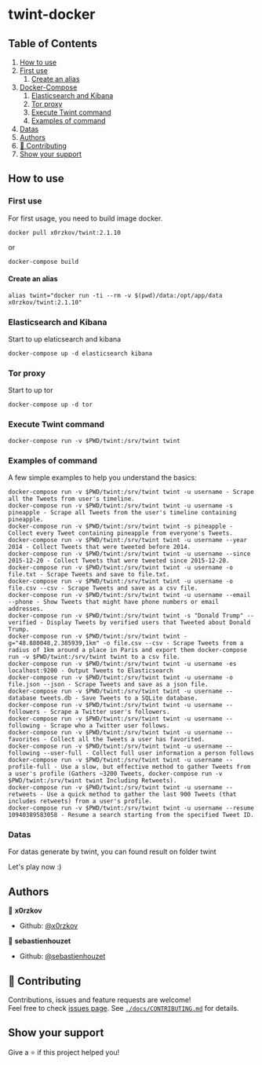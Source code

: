 # twint-docker

<!-- ToC start -->
## Table of Contents
1. [How to use](#how-to-use)
  1. [First use](#first-use)
     1. [Create an alias](#create-an-alias)
1. [Docker-Compose](#docker-compose)
     1. [Elasticsearch and Kibana](#elasticsearch-and-kibana)
     1. [Tor proxy](#tor-proxy)
     1. [Execute Twint command](#execute-twint-command)
     1. [Examples of command](#examples-of-command)
  1. [Datas](#datas)
1. [Authors](#authors)
1. [🤝 Contributing](#-contributing)
1. [Show your support](#show-your-support)
<!-- ToC end -->

## How to use

### First use

For first usage, you need to build image docker.

```shell
docker pull x0rzkov/twint:2.1.10
```

or 

```shell
docker-compose build
```

#### Create an alias
```shell
alias twint="docker run -ti --rm -v $(pwd)/data:/opt/app/data x0rzkov/twint:2.1.10"
```               

### Elasticsearch and Kibana

Start to up elaticsearch and kibana

```shell
docker-compose up -d elasticsearch kibana
```

### Tor proxy

Start to up tor

```shell
docker-compose up -d tor
```

### Execute Twint command

```shell
docker-compose run -v $PWD/twint:/srv/twint twint
```

### Examples of command

A few simple examples to help you understand the basics:

```shell
docker-compose run -v $PWD/twint:/srv/twint twint -u username - Scrape all the Tweets from user's timeline.
docker-compose run -v $PWD/twint:/srv/twint twint -u username -s pineapple - Scrape all Tweets from the user's timeline containing pineapple.
docker-compose run -v $PWD/twint:/srv/twint twint -s pineapple - Collect every Tweet containing pineapple from everyone's Tweets.
docker-compose run -v $PWD/twint:/srv/twint twint -u username --year 2014 - Collect Tweets that were tweeted before 2014.
docker-compose run -v $PWD/twint:/srv/twint twint -u username --since 2015-12-20 - Collect Tweets that were tweeted since 2015-12-20.
docker-compose run -v $PWD/twint:/srv/twint twint -u username -o file.txt - Scrape Tweets and save to file.txt.
docker-compose run -v $PWD/twint:/srv/twint twint -u username -o file.csv --csv - Scrape Tweets and save as a csv file.
docker-compose run -v $PWD/twint:/srv/twint twint -u username --email --phone - Show Tweets that might have phone numbers or email addresses.
docker-compose run -v $PWD/twint:/srv/twint twint -s "Donald Trump" --verified - Display Tweets by verified users that Tweeted about Donald Trump.
docker-compose run -v $PWD/twint:/srv/twint twint -g="48.880048,2.385939,1km" -o file.csv --csv - Scrape Tweets from a radius of 1km around a place in Paris and export them docker-compose run -v $PWD/twint:/srv/twint twint to a csv file.
docker-compose run -v $PWD/twint:/srv/twint twint -u username -es localhost:9200 - Output Tweets to Elasticsearch
docker-compose run -v $PWD/twint:/srv/twint twint -u username -o file.json --json - Scrape Tweets and save as a json file.
docker-compose run -v $PWD/twint:/srv/twint twint -u username --database tweets.db - Save Tweets to a SQLite database.
docker-compose run -v $PWD/twint:/srv/twint twint -u username --followers - Scrape a Twitter user's followers.
docker-compose run -v $PWD/twint:/srv/twint twint -u username --following - Scrape who a Twitter user follows.
docker-compose run -v $PWD/twint:/srv/twint twint -u username --favorites - Collect all the Tweets a user has favorited.
docker-compose run -v $PWD/twint:/srv/twint twint -u username --following --user-full - Collect full user information a person follows
docker-compose run -v $PWD/twint:/srv/twint twint -u username --profile-full - Use a slow, but effective method to gather Tweets from a user's profile (Gathers ~3200 Tweets, docker-compose run -v $PWD/twint:/srv/twint twint Including Retweets).
docker-compose run -v $PWD/twint:/srv/twint twint -u username --retweets - Use a quick method to gather the last 900 Tweets (that includes retweets) from a user's profile.
docker-compose run -v $PWD/twint:/srv/twint twint -u username --resume 10940389583058 - Resume a search starting from the specified Tweet ID.
```

### Datas

For datas generate by twint, you can found result on folder twint

Let's play now :)

## Authors

👤 **x0rzkov**
* Github: [@x0rzkov](https://github.com/x0rzkov)

👤 **sebastienhouzet**
* Github: [@sebastienhouzet](https://github.com/sebastienhouzet)

## 🤝 Contributing

Contributions, issues and feature requests are welcome!<br />Feel free to check [issues page](https://github.com/x0rzkov/twint-docker/issues).
See [`./docs/CONTRIBUTING.md`](https://github.com/x0rzkov/twint-dockers/blob/master/docs/CONTRIBUTING.md) for details.

## Show your support

Give a ⭐️ if this project helped you!